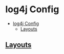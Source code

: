 # log4j Config

- [log4j Config](#log4j-config)
  - [Layouts](#layouts)

## [Layouts](https://logging.apache.org/log4j/2.x/manual/layouts.html)
